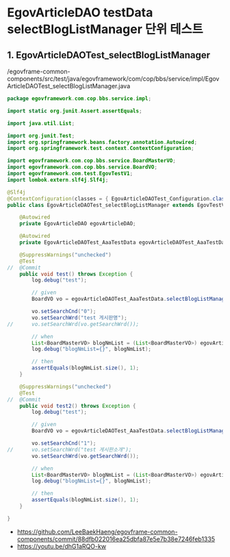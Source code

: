 # EgovArticleDAO testData selectBlogListManager 단위 테스트

## 1. EgovArticleDAOTest_selectBlogListManager

/egovframe-common-components/src/test/java/egovframework/com/cop/bbs/service/impl/EgovArticleDAOTest_selectBlogListManager.java

```java
package egovframework.com.cop.bbs.service.impl;

import static org.junit.Assert.assertEquals;

import java.util.List;

import org.junit.Test;
import org.springframework.beans.factory.annotation.Autowired;
import org.springframework.test.context.ContextConfiguration;

import egovframework.com.cop.bbs.service.BoardMasterVO;
import egovframework.com.cop.bbs.service.BoardVO;
import egovframework.com.test.EgovTestV1;
import lombok.extern.slf4j.Slf4j;

@Slf4j
@ContextConfiguration(classes = { EgovArticleDAOTest_Configuration.class })
public class EgovArticleDAOTest_selectBlogListManager extends EgovTestV1 {

	@Autowired
	private EgovArticleDAO egovArticleDAO;

	@Autowired
	private EgovArticleDAOTest_AaaTestData egovArticleDAOTest_AaaTestData;

	@SuppressWarnings("unchecked")
	@Test
//	@Commit
	public void test() throws Exception {
		log.debug("test");

		// given
		BoardVO vo = egovArticleDAOTest_AaaTestData.selectBlogListManagerCnt();

		vo.setSearchCnd("0");
		vo.setSearchWrd("test 게시판명");
//		vo.setSearchWrd(vo.getSearchWrd());

		// when
		List<BoardMasterVO> blogNmList = (List<BoardMasterVO>) egovArticleDAO.selectBlogListManager(vo);
		log.debug("blogNmList={}", blogNmList);

		// then
		assertEquals(blogNmList.size(), 1);
	}

	@SuppressWarnings("unchecked")
	@Test
//	@Commit
	public void test2() throws Exception {
		log.debug("test");

		// given
		BoardVO vo = egovArticleDAOTest_AaaTestData.selectBlogListManagerCnt();

		vo.setSearchCnd("1");
//		vo.setSearchWrd("test 게시판소개");
		vo.setSearchWrd(vo.getSearchWrd());

		// when
		List<BoardMasterVO> blogNmList = (List<BoardMasterVO>) egovArticleDAO.selectBlogListManager(vo);
		log.debug("blogNmList={}", blogNmList);

		// then
		assertEquals(blogNmList.size(), 1);
	}

}
```

- https://github.com/LeeBaekHaeng/egovframe-common-components/commit/88dfb022016ea25dbfa87e5e7b38e7246feb1335
- https://youtu.be/dhG1aRQO-kw
